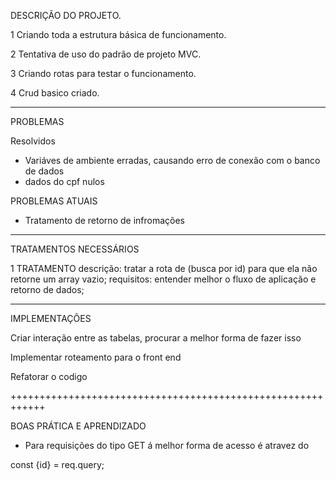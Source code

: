DESCRIÇÃO DO PROJETO.

1  Criando toda a estrutura básica de funcionamento. 

2  Tentativa de uso do padrão de projeto MVC.

3  Criando rotas para testar o funcionamento.

4  Crud basico criado.

---------
PROBLEMAS

Resolvidos 
* Variáves de ambiente erradas, causando erro de conexão com o banco de dados 
* dados do cpf nulos

PROBLEMAS ATUAIS 

* Tratamento de retorno de infromações 

-------------------------

TRATAMENTOS NECESSÁRIOS

1 TRATAMENTO
descrição: tratar a rota de (busca por id) para que ela não retorne um array vazio;
requisitos: entender melhor o fluxo de aplicação e retorno de dados;

--------------------------------------------

IMPLEMENTAÇÕES 

Criar interação entre as tabelas, procurar a melhor forma de fazer isso

Implementar roteamento para o front end 

Refatorar o codigo

++++++++++++++++++++++++++++++++++++++++++++++++++++++++++++

BOAS PRÁTICA E APRENDIZADO 
* Para requisições do tipo GET  á melhor forma de acesso é atravez do 

const {id} = req.query;





